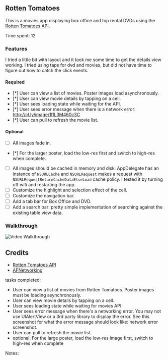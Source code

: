 ## Rotten Tomatoes

This is a movies app displaying box office and top rental DVDs using the [Rotten Tomatoes API](http://developer.rottentomatoes.com/docs/read/JSON).

Time spent: 12 

### Features

  I tried a little bit with layout and it took me some time to get the details view working. I tried using taps for dvd and movies, but did not have time to figure out how to catch the click events.

#### Required

- [*] User can view a list of movies. Poster images load asynchronously.
- [*] User can view movie details by tapping on a cell.
- [*] User sees loading state while waiting for the API.
- [*] User sees error message when there is a network error: http://cl.ly/image/1l1L3M460c3C
- [*] User can pull to refresh the movie list.

#### Optional

- [ ] All images fade in.
- [*] For the larger poster, load the low-res first and switch to high-res when complete.
- [ ] All images should be cached in memory and disk: AppDelegate has an instance of `NSURLCache` and `NSURLRequest` makes a request with `NSURLRequestReturnCacheDataElseLoad` cache policy. I tested it by turning off wifi and restarting the app.
- [ ] Customize the highlight and selection effect of the cell.
- [ ] Customize the navigation bar.
- [ ] Add a tab bar for Box Office and DVD.
- [ ] Add a search bar: pretty simple implementation of searching against the existing table view data.

### Walkthrough
![Video Walkthrough](http://i.imgur.com/9d4fXIm.gif)

Credits
---------
* [Rotten Tomatoes API](http://developer.rottentomatoes.com/docs/read/JSON)
* [AFNetworking](https://github.com/AFNetworking/AFNetworking)










tasks completed:

* User can view a list of movies from Rotten Tomatoes. Poster images must be loading asynchronously.
* User can view movie details by tapping on a cell.
* User sees loading state while waiting for movies API. 
* User sees error message when there's a networking error. You may not use UIAlertView or a 3rd party library to display the error. See this screenshot for what the error message should look like: network error screenshot.
* User can pull to refresh the movie list. 
* optional: For the large poster, load the low-res image first, switch to high-res when complete

Notes: 
